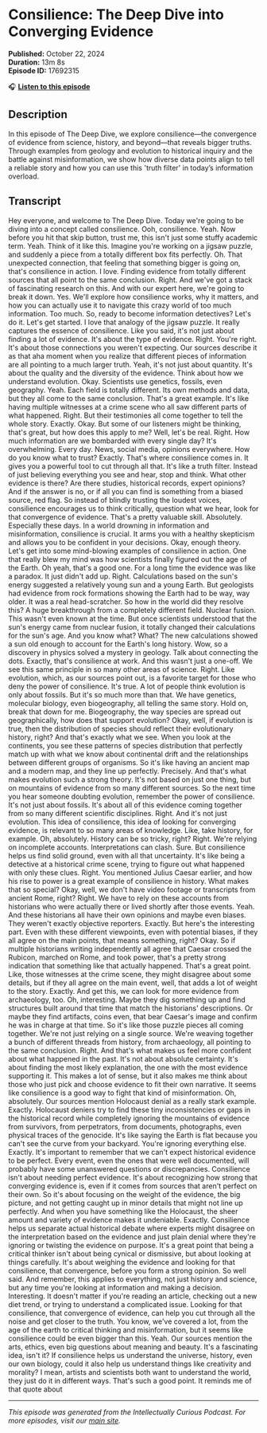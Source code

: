 # Consilience: The Deep Dive into Converging Evidence

**Published:** October 22, 2024  
**Duration:** 13m 8s  
**Episode ID:** 17692315

🎧 **[Listen to this episode](https://intellectuallycurious.buzzsprout.com/2529712/episodes/17692315-consilience-the-deep-dive-into-converging-evidence)**

## Description

In this episode of The Deep Dive, we explore consilience—the convergence of evidence from science, history, and beyond—that reveals bigger truths. Through examples from geology and evolution to historical inquiry and the battle against misinformation, we show how diverse data points align to tell a reliable story and how you can use this 'truth filter' in today’s information overload.

## Transcript

Hey everyone, and welcome to The Deep Dive. Today we're going to be diving into a concept called consilience. Ooh, consilience. Yeah. Now before you hit that skip button, trust me, this isn't just some stuffy academic term. Yeah. Think of it like this. Imagine you're working on a jigsaw puzzle, and suddenly a piece from a totally different box fits perfectly. Oh. That unexpected connection, that feeling that something bigger is going on, that's consilience in action. I love. Finding evidence from totally different sources that all point to the same conclusion. Right. And we've got a stack of fascinating research on this. And with our expert here, we're going to break it down. Yes. We'll explore how consilience works, why it matters, and how you can actually use it to navigate this crazy world of too much information. Too much. So, ready to become information detectives? Let's do it. Let's get started. I love that analogy of the jigsaw puzzle. It really captures the essence of consilience. Like you said, it's not just about finding a lot of evidence. It's about the type of evidence. Right. You're right. It's about those connections you weren't expecting. Our sources describe it as that aha moment when you realize that different pieces of information are all pointing to a much larger truth. Yeah, it's not just about quantity. It's about the quality and the diversity of the evidence. Think about how we understand evolution. Okay. Scientists use genetics, fossils, even geography. Yeah. Each field is totally different. Its own methods and data, but they all come to the same conclusion. That's a great example. It's like having multiple witnesses at a crime scene who all saw different parts of what happened. Right. But their testimonies all come together to tell the whole story. Exactly. Okay. But some of our listeners might be thinking, that's great, but how does this apply to me? Well, let's be real. Right. How much information are we bombarded with every single day? It's overwhelming. Every day. News, social media, opinions everywhere. How do you know what to trust? Exactly. That's where consilience comes in. It gives you a powerful tool to cut through all that. It's like a truth filter. Instead of just believing everything you see and hear, stop and think. What other evidence is there? Are there studies, historical records, expert opinions? And if the answer is no, or if all you can find is something from a biased source, red flag. So instead of blindly trusting the loudest voices, consilience encourages us to think critically, question what we hear, look for that convergence of evidence. That's a pretty valuable skill. Absolutely. Especially these days. In a world drowning in information and misinformation, consilience is crucial. It arms you with a healthy skepticism and allows you to be confident in your decisions. Okay, enough theory. Let's get into some mind-blowing examples of consilience in action. One that really blew my mind was how scientists finally figured out the age of the Earth. Oh yeah, that's a good one. For a long time the evidence was like a paradox. It just didn't add up. Right. Calculations based on the sun's energy suggested a relatively young sun and a young Earth. But geologists had evidence from rock formations showing the Earth had to be way, way older. It was a real head-scratcher. So how in the world did they resolve this? A huge breakthrough from a completely different field. Nuclear fusion. This wasn't even known at the time. But once scientists understood that the sun's energy came from nuclear fusion, it totally changed their calculations for the sun's age. And you know what? What? The new calculations showed a sun old enough to account for the Earth's long history. Wow, so a discovery in physics solved a mystery in geology. Talk about connecting the dots. Exactly, that's consilience at work. And this wasn't just a one-off. We see this same principle in so many other areas of science. Right. Like evolution, which, as our sources point out, is a favorite target for those who deny the power of consilience. It's true. A lot of people think evolution is only about fossils. But it's so much more than that. We have genetics, molecular biology, even biogeography, all telling the same story. Hold on, break that down for me. Biogeography, the way species are spread out geographically, how does that support evolution? Okay, well, if evolution is true, then the distribution of species should reflect their evolutionary history, right? And that's exactly what we see. When you look at the continents, you see these patterns of species distribution that perfectly match up with what we know about continental drift and the relationships between different groups of organisms. So it's like having an ancient map and a modern map, and they line up perfectly. Precisely. And that's what makes evolution such a strong theory. It's not based on just one thing, but on mountains of evidence from so many different sources. So the next time you hear someone doubting evolution, remember the power of consilience. It's not just about fossils. It's about all of this evidence coming together from so many different scientific disciplines. Right. And it's not just evolution. This idea of consilience, this idea of looking for converging evidence, is relevant to so many areas of knowledge. Like, take history, for example. Oh, absolutely. History can be so tricky, right? Right. We're relying on incomplete accounts. Interpretations can clash. Sure. But consilience helps us find solid ground, even with all that uncertainty. It's like being a detective at a historical crime scene, trying to figure out what happened with only these clues. Right. You mentioned Julius Caesar earlier, and how his rise to power is a great example of consilience in history. What makes that so special? Okay, well, we don't have video footage or transcripts from ancient Rome, right? Right. We have to rely on these accounts from historians who were actually there or lived shortly after those events. Yeah. And these historians all have their own opinions and maybe even biases. They weren't exactly objective reporters. Exactly. But here's the interesting part. Even with these different viewpoints, even with potential biases, if they all agree on the main points, that means something, right? Okay. So if multiple historians writing independently all agree that Caesar crossed the Rubicon, marched on Rome, and took power, that's a pretty strong indication that something like that actually happened. That's a great point. Like, those witnesses at the crime scene, they might disagree about some details, but if they all agree on the main event, well, that adds a lot of weight to the story. Exactly. And get this, we can look for more evidence from archaeology, too. Oh, interesting. Maybe they dig something up and find structures built around that time that match the historians' descriptions. Or maybe they find artifacts, coins even, that bear Caesar's image and confirm he was in charge at that time. So it's like those puzzle pieces all coming together. We're not just relying on a single source. We're weaving together a bunch of different threads from history, from archaeology, all pointing to the same conclusion. Right. And that's what makes us feel more confident about what happened in the past. It's not about absolute certainty. It's about finding the most likely explanation, the one with the most evidence supporting it. This makes a lot of sense, but it also makes me think about those who just pick and choose evidence to fit their own narrative. It seems like consilience is a good way to fight that kind of misinformation. Oh, absolutely. Our sources mention Holocaust denial as a really stark example. Exactly. Holocaust deniers try to find these tiny inconsistencies or gaps in the historical record while completely ignoring the mountains of evidence from survivors, from perpetrators, from documents, photographs, even physical traces of the genocide. It's like saying the Earth is flat because you can't see the curve from your backyard. You're ignoring everything else. Exactly. It's important to remember that we can't expect historical evidence to be perfect. Every event, even the ones that were well documented, will probably have some unanswered questions or discrepancies. Consilience isn't about needing perfect evidence. It's about recognizing how strong that converging evidence is, even if it comes from sources that aren't perfect on their own. So it's about focusing on the weight of the evidence, the big picture, and not getting caught up in minor details that might not line up perfectly. And when you have something like the Holocaust, the sheer amount and variety of evidence makes it undeniable. Exactly. Consilience helps us separate actual historical debate where experts might disagree on the interpretation based on the evidence and just plain denial where they're ignoring or twisting the evidence on purpose. It's a great point that being a critical thinker isn't about being cynical or dismissive, but about looking at things carefully. It's about weighing the evidence and looking for that consilience, that convergence, before you form a strong opinion. So well said. And remember, this applies to everything, not just history and science, but any time you're looking at information and making a decision. Interesting. It doesn't matter if you're reading an article, checking out a new diet trend, or trying to understand a complicated issue. Looking for that consilience, that convergence of evidence, can help you cut through all the noise and get closer to the truth. You know, we've covered a lot, from the age of the earth to critical thinking and misinformation, but it seems like consilience could be even bigger than this. Yeah. Our sources mention the arts, ethics, even big questions about meaning and beauty. It's a fascinating idea, isn't it? If consilience helps us understand the universe, history, even our own biology, could it also help us understand things like creativity and morality? I mean, artists and scientists both want to understand the world, they just do it in different ways. That's such a good point. It reminds me of that quote about

---
*This episode was generated from the Intellectually Curious Podcast. For more episodes, visit our [main site](https://intellectuallycurious.buzzsprout.com).*
